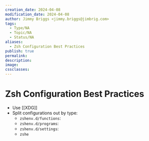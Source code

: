 ```yaml
---
creation_date: 2024-04-08
modification_date: 2024-04-08
author: Jimmy Briggs <jimmy.briggs@jimbrig.com>
tags:
  - Type/NA
  - Topic/NA
  - Status/NA
aliases:
  - Zsh Configuration Best Practices
publish: true
permalink:
description:
image:
cssclasses:
---
```


# Zsh Configuration Best Practices

- Use [[XDG]] 
- Split configurations out by type:
  - `zshenv.d/functions`:
  - `zshenv.d/programs`:
  - `zshenv.d/settings`:
  - `zshe`